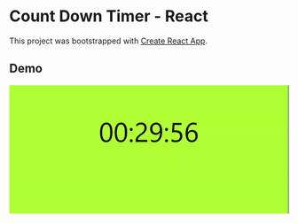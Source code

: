 # Count Down Timer - React

This project was bootstrapped with [Create React App](https://github.com/facebook/create-react-app).

## Demo

![demo](/demo/1.gif)
